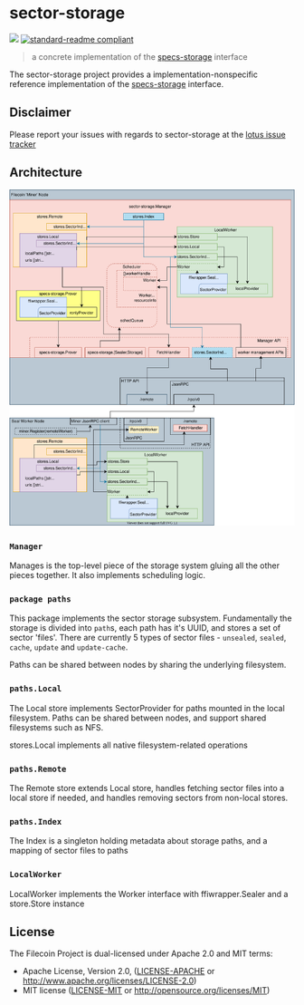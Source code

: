 # sector-storage

[![](https://img.shields.io/badge/made%20by-Protocol%20Labs-blue.svg?style=flat-square)](http://ipn.io)
[![standard-readme compliant](https://img.shields.io/badge/standard--readme-OK-green.svg?style=flat-square)](https://github.com/RichardLitt/standard-readme)

> a concrete implementation of the [specs-storage](https://github.com/filecoin-project/specs-storage) interface

The sector-storage project provides a implementation-nonspecific reference implementation of the [specs-storage](https://github.com/filecoin-project/specs-storage) interface.

## Disclaimer

Please report your issues with regards to sector-storage at the [lotus issue tracker](https://github.com/filecoin-project/lotus/issues)

## Architecture

![high-level architecture](docs/sector-storage.svg)

### `Manager`

Manages is the top-level piece of the storage system gluing all the other pieces
together. It also implements scheduling logic.

### `package paths`

This package implements the sector storage subsystem. Fundamentally the storage
is divided into `path`s, each path has it's UUID, and stores a set of sector
'files'. There are currently 5 types of sector files - `unsealed`, `sealed`, `cache`, `update` and `update-cache`.

Paths can be shared between nodes by sharing the underlying filesystem.

### `paths.Local`

The Local store implements SectorProvider for paths mounted in the local
filesystem. Paths can be shared between nodes, and support shared filesystems
such as NFS.

stores.Local implements all native filesystem-related operations

### `paths.Remote`

The Remote store extends Local store, handles fetching sector files into a local
store if needed, and handles removing sectors from non-local stores.

### `paths.Index`

The Index is a singleton holding metadata about storage paths, and a mapping of
sector files to paths

### `LocalWorker`

LocalWorker implements the Worker interface with ffiwrapper.Sealer and a
store.Store instance

## License

The Filecoin Project is dual-licensed under Apache 2.0 and MIT terms:

- Apache License, Version 2.0, ([LICENSE-APACHE](https://github.com/filecoin-project/sector-storage/blob/master/LICENSE-APACHE) or http://www.apache.org/licenses/LICENSE-2.0)
- MIT license ([LICENSE-MIT](https://github.com/filecoin-project/sector-storage/blob/master/LICENSE-MIT) or http://opensource.org/licenses/MIT)
